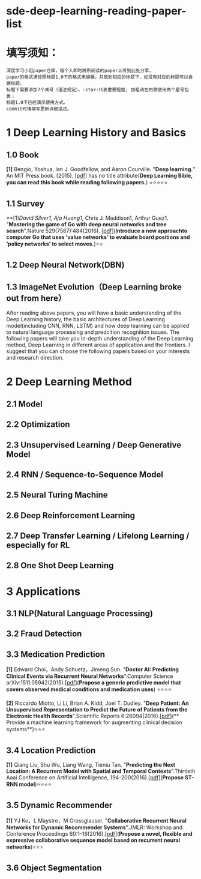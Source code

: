 # sde-deep-learning-reading-paper-list

填写须知：
=======

    深度学习小组paper仓库，每个人即时將所阅读的paper上传到此处分享。
    paper的格式请按照标题1.0下的格式来编辑，并放到相应的标题下，如没有对应的标题可以自建标题。
    标题下需要添加7个减号（语法规定）。:star:代表重要程度; 加粗请左右歌使用两个星号包裹；
    标题1.0下已经演示使用方式。
    commit时请填写更新详细描述。


1 Deep Learning History and Basics
=======

1.0 Book
------- 
**[1]** Bengio, Yoshua, Ian J. Goodfellow, and Aaron Courville. "**Deep learning.**" An MIT Press book. (2015). [[pdf]](http://www.deeplearningbook.org/front_matter.pdf) has no title attribute(**Deep Learning Bible, you can read this book while reading following papers.**) :star::star::star::star::star:

1.1 Survey
------- 
**[1]**David Silver1*, Aja Huang1*, Chris J. Maddison1, Arthur Guez1. "**Mastering the game of Go with deep neural networks and tree search**".Nature 529(7587):484(2016). [[pdf]](http://emotion.psychdept.arizona.edu/Jclub/Silver-et-al.%20Mastering%20the%20game%20of%20Go%20with%20deep%20neural%20networks%20and%20tree%20search+Nature+2016.pdf)(**Introduce a new approachto computer Go that uses ‘value networks’ to evaluate board positions and ‘policy networks’ to select moves.**):star::star:

1.2 Deep Neural Network(DBN)
------- 

1.3 ImageNet Evolution（Deep Learning broke out from here）
------- 

After reading above papers, you will have a basic understanding of the Deep Learning history, the basic architectures of Deep Learning model(including CNN, RNN, LSTM) and how deep learning can be applied to natural language processing and predcition recognition issues. The following papers will take you in-depth understanding of the Deep Learning method, Deep Learning in different areas of application and the frontiers. I suggest that you can choose the following papers based on your interests and research direction.

2 Deep Learning Method
=======

2.1 Model
------- 

2.2 Optimization
------- 

2.3 Unsupervised Learning / Deep Generative Model
------- 

2.4 RNN / Sequence-to-Sequence Model
------- 

2.5 Neural Turing Machine
------- 

2.6 Deep Reinforcement Learning
------- 

2.7 Deep Transfer Learning / Lifelong Learning / especially for RL
------- 

2.8 One Shot Deep Learning
------- 

3 Applications
=======

3.1 NLP(Natural Language Processing)
------- 

3.2 Fraud Detection
------- 

3.3 Medication Prediction
-------
**[1]** Edward Choi，Andy Schuetz，Jimeng Sun. "**Doctor AI: Predicting Clinical Events via Recurrent Neural Networks**".Computer Science arXiv:1511.05942(2015).[[pdf]](http://net.pku.edu.cn/dlib/healthcare/EMR%20event%20sequence/Predicting%20Clinical%20Events%20via%20Recurrent%20Neural%20Networks.pdf)(**Propose a generic predictive model that covers observed medical conditions and medication uses**) :star::star::star::star:

**[2]** Riccardo Miotto, Li Li, Brian A. Kidd, Joel T. Dudley. "**Deep Patient: An Unsupervised Representation to Predict the Future of Patients from the Electronic Health Records**".Scientific Reports 6:26094(2016).[[pdf]](http://dudleylab.org/wp-content/uploads/2016/05/Deep-Patient-An-Unsupervised-Representation-to-Predict-the-Future-of-Patients-from-the-Electronic-Health-Records.pdf)(** Provide a machine learning framework for augmenting clinical decision systems**):star::star::star:

3.4 Location Prediction
-------
**[1]** Qiang Liu, Shu Wu, Liang Wang, Tieniu Tan. "**Predicting the Next Location: A Recurrent Model with Spatial and Temporal
Contexts**".Thirtieth Aaai Conference on Artificial Intelligence, 194-200(2016).[[pdf]](http://www.shuwu.name/sw/STRNN.pdf)(**Propose ST-RNN model**):star::star::star::star:

3.5 Dynamic Recommender
-------
**[1]** YJ Ko，L Maystre，M Grossglauser. "**Collaborative Recurrent Neural Networks for Dynamic Recommender Systems**".JMLR: Workshop and Conference Proceedings 60:1–16(2016).[[pdf]](http://jmlr.csail.mit.edu/proceedings/papers/v63/ko101.pdf)(**Propose
a novel, flexible and expressive collaborative sequence model based on recurrent neural networks**):star::star::star: 

3.6 Object Segmentation
------- 
